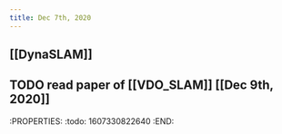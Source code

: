 ```yaml
---
title: Dec 7th, 2020
---
```


## [[DynaSLAM]]
## TODO read paper of [[VDO_SLAM]] [[Dec 9th, 2020]]
:PROPERTIES:
:todo: 1607330822640
:END:
##
